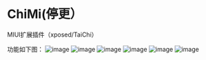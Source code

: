 # ChiMi(停更） #
MIUI扩展插件（xposed/TaiChi）

功能如下图：
![image](img/1.png)
![image](img/2.png)
![image](img/3.png)
![image](img/4.png)
![image](img/5.png)
![image](img/6.png)
